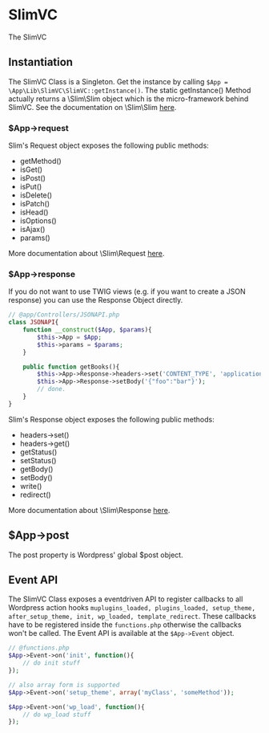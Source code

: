 # SlimVC

The SlimVC 

## Instantiation
The SlimVC Class is a Singleton. Get the instance by calling `$App = \App\Lib\SlimVC\SlimVC::getInstance()`. The static getInstance() Method actually returns a \Slim\Slim object which is the micro-framework behind SlimVC. See the documentation on \Slim\Slim [here](http://docs.slimframework.com).

### $App->request

Slim's Request object exposes the following public methods:

- getMethod()
- isGet()
- isPost()
- isPut()
- isDelete()
- isPatch()
- isHead()
- isOptions()
- isAjax()
- params()

More documentation about \Slim\Request [here](http://docs.slimframework.com).

### $App->response

If you do not want to use TWIG views (e.g. if you want to create a JSON response) you can use the Response Object directly.

```PHP
// @app/Controllers/JSONAPI.php
class JSONAPI{
	function __construct($App, $params){
		$this->App = $App;
		$this->params = $params;
	}

	public function getBooks(){
		$this->App->Response->headers->set('CONTENT_TYPE', 'application/json');
		$this->App->Response->setBody('{"foo":"bar"}');
		// done.
	}
}
```

Slim's Response object exposes the following public methods:

- headers->set()
- headers->get()
- getStatus()
- setStatus()
- getBody()
- setBody()
- write()
- redirect()

More documentation about \Slim\Response [here](http://docs.slimframework.com).

## $App->post

The post property is Wordpress' global $post object.

## Event API

The SlimVC Class exposes a eventdriven API to register callbacks to all Wordpress action hooks  `muplugins_loaded, plugins_loaded, setup_theme, after_setup_theme, init, wp_loaded, template_redirect`. These callbacks have to be registered inside the `functions.php` otherwise the callbacks won't be called. The Event API is available at the `$App->Event` object.

```PHP
// @functions.php
$App->Event->on('init', function(){
	// do init stuff
});

// also array form is supported
$App->Event->on('setup_theme', array('myClass', 'someMethod'));

$App->Event->on('wp_load', function(){
	// do wp_load stuff
});

```